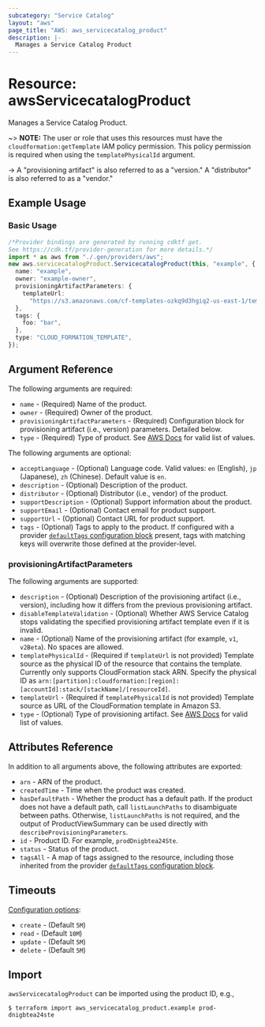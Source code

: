 ```yaml
---
subcategory: "Service Catalog"
layout: "aws"
page_title: "AWS: aws_servicecatalog_product"
description: |-
  Manages a Service Catalog Product
---
```


# Resource: awsServicecatalogProduct

Manages a Service Catalog Product.

\~> **NOTE:** The user or role that uses this resources must have the `cloudformation:getTemplate` IAM policy permission. This policy permission is required when using the `templatePhysicalId` argument.

\-> A "provisioning artifact" is also referred to as a "version." A "distributor" is also referred to as a "vendor."

## Example Usage

### Basic Usage

```typescript
/*Provider bindings are generated by running cdktf get.
See https://cdk.tf/provider-generation for more details.*/
import * as aws from "./.gen/providers/aws";
new aws.servicecatalogProduct.ServicecatalogProduct(this, "example", {
  name: "example",
  owner: "example-owner",
  provisioningArtifactParameters: {
    templateUrl:
      "https://s3.amazonaws.com/cf-templates-ozkq9d3hgiq2-us-east-1/temp1.json",
  },
  tags: {
    foo: "bar",
  },
  type: "CLOUD_FORMATION_TEMPLATE",
});

```

## Argument Reference

The following arguments are required:

* `name` - (Required) Name of the product.
* `owner` - (Required) Owner of the product.
* `provisioningArtifactParameters` - (Required) Configuration block for provisioning artifact (i.e., version) parameters. Detailed below.
* `type` - (Required) Type of product. See [AWS Docs](https://docs.aws.amazon.com/servicecatalog/latest/dg/API_CreateProduct.html#API_CreateProduct_RequestSyntax) for valid list of values.

The following arguments are optional:

* `acceptLanguage` - (Optional) Language code. Valid values: `en` (English), `jp` (Japanese), `zh` (Chinese). Default value is `en`.
* `description` - (Optional) Description of the product.
* `distributor` - (Optional) Distributor (i.e., vendor) of the product.
* `supportDescription` - (Optional) Support information about the product.
* `supportEmail` - (Optional) Contact email for product support.
* `supportUrl` - (Optional) Contact URL for product support.
* `tags` - (Optional) Tags to apply to the product. If configured with a provider [`defaultTags` configuration block](https://registry.terraform.io/providers/hashicorp/aws/latest/docs#default_tags-configuration-block) present, tags with matching keys will overwrite those defined at the provider-level.

### provisioningArtifactParameters

The following arguments are supported:

* `description` - (Optional) Description of the provisioning artifact (i.e., version), including how it differs from the previous provisioning artifact.
* `disableTemplateValidation` - (Optional) Whether AWS Service Catalog stops validating the specified provisioning artifact template even if it is invalid.
* `name` - (Optional) Name of the provisioning artifact (for example, `v1`, `v2Beta`). No spaces are allowed.
* `templatePhysicalId` - (Required if `templateUrl` is not provided) Template source as the physical ID of the resource that contains the template. Currently only supports CloudFormation stack ARN. Specify the physical ID as `arn:[partition]:cloudformation:[region]:[accountId]:stack/[stackName]/[resourceId]`.
* `templateUrl` - (Required if `templatePhysicalId` is not provided) Template source as URL of the CloudFormation template in Amazon S3.
* `type` - (Optional) Type of provisioning artifact. See [AWS Docs](https://docs.aws.amazon.com/servicecatalog/latest/dg/API_ProvisioningArtifactProperties.html) for valid list of values.

## Attributes Reference

In addition to all arguments above, the following attributes are exported:

* `arn` - ARN of the product.
* `createdTime` - Time when the product was created.
* `hasDefaultPath` - Whether the product has a default path. If the product does not have a default path, call `listLaunchPaths` to disambiguate between paths.  Otherwise, `listLaunchPaths` is not required, and the output of ProductViewSummary can be used directly with `describeProvisioningParameters`.
* `id` - Product ID. For example, `prodDnigbtea24Ste`.
* `status` - Status of the product.
* `tagsAll` - A map of tags assigned to the resource, including those inherited from the provider [`defaultTags` configuration block](https://registry.terraform.io/providers/hashicorp/aws/latest/docs#default_tags-configuration-block).

## Timeouts

[Configuration options](https://developer.hashicorp.com/terraform/language/resources/syntax#operation-timeouts):

* `create` - (Default `5M`)
* `read` - (Default `10M`)
* `update` - (Default `5M`)
* `delete` - (Default `5M`)

## Import

`awsServicecatalogProduct` can be imported using the product ID, e.g.,

```console
$ terraform import aws_servicecatalog_product.example prod-dnigbtea24ste
```

